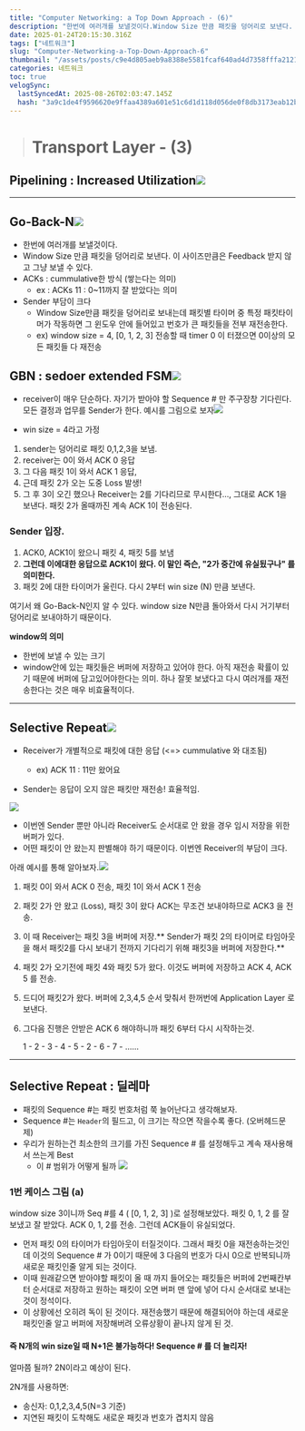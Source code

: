 ```yaml
---
title: "Computer Networking: a Top Down Approach - (6)"
description: "한번에 여러개를 보낼것이다.Window Size 만큼 패킷을 덩어리로 보낸다. 이 사이즈만큼은 Feedback 받지 않고 그냥 보낼 수 있다.ACKs : cummulative한 방식 (쌓는다는 의미)ex : ACKs 11 : 0~11까지 잘 받았다는 의미Sender 부"
date: 2025-01-24T20:15:30.316Z
tags: ["네트워크"]
slug: "Computer-Networking-a-Top-Down-Approach-6"
thumbnail: "/assets/posts/c9e4d805aeb9a8388e5581fcaf640ad4d7358fffa21217d5a7bccd6f28d43604.png"
categories: 네트워크
toc: true
velogSync:
  lastSyncedAt: 2025-08-26T02:03:47.145Z
  hash: "3a9c1de4f9596620e9ffaa4389a601e51c6d1d118d056de0f8db3173eab12b30"
---
```


> # Transport Layer - (3)

## Pipelining : Increased Utilization![](/assets/posts/9c68268a845e6dade42f71086582c9f8d96141201fab3e3e5cc1b1acc4a265a3.png)

---

## Go-Back-N![](/assets/posts/9cfda8957ee6f86e215be9aec0282096b53bae1594933487d8a9b1e8b4863956.png)
- 한번에 여러개를 보낼것이다.
- Window Size 만큼 패킷을 덩어리로 보낸다. 이 사이즈만큼은 Feedback 받지 않고 그냥 보낼 수 있다.
- ACKs : cummulative한 방식 (쌓는다는 의미)
  - ex : ACKs 11 : 0~11까지 잘 받았다는 의미
- Sender 부담이 크다
  - Window Size만큼 패킷을 덩어리로 보내는데 패킷별 타이머 중 특정 패킷타이머가 작동하면 그 윈도우 안에 들어있고 번호가 큰 패킷들을 전부 재전송한다. 
  - ex) window size = 4, [0, 1, 2, 3] 전송할 때 timer 0 이 터졌으면 0이상의 모든 패킷들 다 재전송
  

## GBN : sedoer extended FSM![](/assets/posts/2fa2d188a01cd7189a649b4b99fb3b34bc9cb787313d99a7784b5679eb0b66ae.png)
- receiver이 매우 단순하다. 자기가 받아야 할 Sequence # 만 주구장창 기다린다. 모든 결정과 업무를 Sender가 한다. 예시를 그림으로 보자![](/assets/posts/d64966505f7bc1561af1d1d0eeb9fbb84d4d4124c21dbf2d65877ac337990b7c.png)

- win size = 4라고 가정
1. sender는 덩어리로 패킷 0,1,2,3을 보냄.
2. receiver는 0이 와서 ACK 0 응답
3. 그 다음 패킷 1이 와서 ACK 1 응답,
4. 근데 패킷 2가 오는 도중 Loss 발생!
5. 그 후 3이 오긴 했으나 Receiver는 2를 기다리므로 무시한다..., 그대로 ACK 1을 보낸다. 패킷 2가 올때까진 계속 ACK 1이 전송된다.

### Sender 입장.
1. ACK0, ACK1이 왔으니 패킷 4, 패킷 5를 보냄
2. **그런데 이에대한 응답으로 ACK1이 왔다. 이 말인 즉슨, "2가 중간에 유실됬구나" 를 의미한다.**
3. 패킷 2에 대한 타이머가 울린다. 다시 2부터 win size (N) 만큼 보낸다.

여기서 왜 Go-Back-N인지 알 수 있다.
window size N만큼 돌아와서 다시 거기부터 덩어리로 보내야하기 때문이다.

**window의 의미**
  - 한번에 보낼 수 있는 크기
  - window안에 있는 패킷들은 버퍼에 저장하고 있어야 한다. 아직 재전송 확률이 있기 때문에 버퍼에 담고있어야한다는 의미.
하나 잘못 보냈다고 다시 여러개를 재전송한다는 것은 매우 비효율적이다.

---

## Selective Repeat![](/assets/posts/b0d32b4e09c6134ccd4ae1415a7c7f48cd5255edfef739616541416e2b563c16.png)

- Receiver가 개별적으로 패킷에 대한 응답 (<=> cummulative 와 대조됨)
  - ex) ACK 11 : 11만 왔어요

- Sender는 응답이 오지 않은 패킷만 재전송! 효율적임.

![](/assets/posts/528d5ea4da32dda84df36426bbc2792823d9d8b976d217361437d84557932a23.png)
- 이번엔 Sender 뿐만 아니라 Receiver도 순서대로 안 왔을 경우 임시 저장을 위한 버퍼가 있다.
- 어떤 패킷이 안 왔는지 판별해야 하기 때문이다. 이번엔 Receiver의 부담이 크다.

아래 예시를 통해 알아보자.![](/assets/posts/a9fd8e84960045d95320d4f1921e90b9a67814a177d9f9a69a217bbf6bd207d8.png)

1. 패킷 0이 와서 ACK 0 전송, 패킷 1이 와서 ACK 1 전송
2. 패킷 2가 안 왔고 (Loss), 패킷 3이 왔다 ACK는 무조건 보내야하므로 ACK3 을 전송.
3. 이 때 Receiver는 패킷 3을 버퍼에 저장.** Sender가 패킷 2의 타이머로 타임아웃을 해서 패킷2를 다시 보내기 전까지 기다리기 위해 패킷3을 버퍼에 저장한다.**
4. 패킷 2가 오기전에 패킷 4와 패킷 5가 왔다. 이것도 버퍼에 저장하고  ACK 4, ACK 5 를 전송.
5. 드디어 패킷2가 왔다. 버퍼에 2,3,4,5 순서 맞춰서 한꺼번에 Application Layer 로 보낸다.
6. 그다음 진행은 안받은 ACK 6 해야하니까 패킷 6부터 다시 시작하는것.

	1 - 2 - 3 - 4 - 5 - 2 - 6 - 7 - ......

---

## Selective Repeat : 딜레마 
- 패킷의 Sequence #는 패킷 번호처럼 쭉 늘어난다고 생각해보자.
- Sequence #는 `Header`의 필드고, 이 크기는 작으면 작을수록 좋다. (오버헤드문제)
- 우리가 원하는건 최소한의 크기를 가진 Sequence # 를 설정해두고 계속 재사용해서 쓰는게 Best
  - 이 # 범위가 어떻게 될까 ![](/assets/posts/5deadd052ec4626a5a5367fc85e7ebe84fd54dce99c5c3fdbf83c2885a746f3e.png)

### 1번 케이스 그림 (a)

window size 3이니까 Seq #를 4 ( [0, 1, 2, 3] )로 설정해보았다. 패킷 0, 1, 2 를 잘 보냈고 잘 받았다. ACK 0, 1, 2를 전송.
그런데 ACK들이 유실되었다. 
- 먼저 패킷 0의 타이머가 타임아웃이 터질것이다. 그래서 패킷 0을 재전송하는것인데 이것의 Sequence # 가 0이기 때문에 3 다음의 번호가 다시 0으로 반복되니까 새로운 패킷인줄 알게 되는 것이다.
- 이때 원래같으면 받아야할 패킷이 올 때 까지 들어오는 패킷들은 버퍼에 2번째칸부터 순서대로 저장하고 원하는 패킷이 오면 버퍼 맨 앞에 넣어 다시 순서대로 보내는것이 정석이다. 
- 이 상황에선 오히려 독이 된 것이다. 재전송했기 때문에 해결되어야 하는데 새로운 패킷인줄 알고 버퍼에 저장해버려 오류상황이 끝나지 않게 된 것.

#### 즉 N개의 win size일 때 N+1은 불가능하다! Sequence # 를 더 늘리자!
얼마쯤 될까? 2N이라고 예상이 된다.

2N개를 사용하면:
- 송신자: 0,1,2,3,4,5(N=3 기준)
- 지연된 패킷이 도착해도 새로운 패킷과 번호가 겹치지 않음
